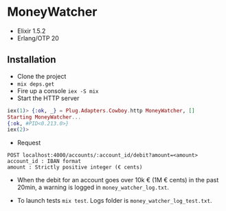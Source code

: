 # MoneyWatcher

- Elixir 1.5.2
- Erlang/OTP 20

## Installation

- Clone the project
- `mix deps.get`
- Fire up a console `iex -S mix`
- Start the HTTP server

```elixir
iex(1)> {:ok, _} = Plug.Adapters.Cowboy.http MoneyWatcher, []
Starting MoneyWatcher...
{:ok, #PID<0.213.0>}
iex(2)>
```
- Request

```http
POST localhost:4000/accounts/:account_id/debit?amount=<amount>
account_id : IBAN format
amount : Strictly positive integer (€ cents)
```
- When the debit for an account goes over 10k € (1M € cents) in the past 20min, a warning is logged in `money_watcher_log.txt`.

- To launch tests `mix test`. Logs folder is `money_watcher_log_test.txt`.
